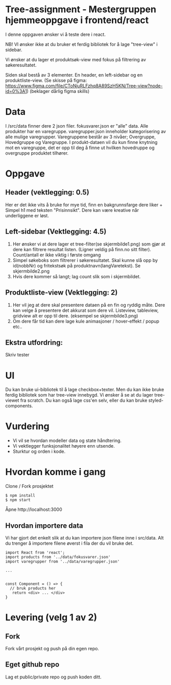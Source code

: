 # Tree-assignment - Mestergruppen hjemmeoppgave i frontend/react
I denne oppgaven ønsker vi å teste dere i react. 

NB! VI ønsker ikke at du bruker et ferdig bibliotek for å lage "tree-view" i sidebar. 

Vi ønsker at du lager et produktsøk-view med fokus på filtrering av søkeresultatet.

Siden skal bestå av 3 elementer. En header, en left-sidebar og en produktliste-view. (Se skisse på figma: https://www.figma.com/file/CToNjuRLFzhq8A89SzH5KN/Tree-view?node-id=0%3A1) (beklager dårlig figma skills)

# Data
I /src/data finner dere 2 json filer. 
fokusvarer.json er "alle" data. Alle produkter har en varegruppe. 
varegrupper.json inneholder kategorisering av alle mulige varegrupper. Varegruppene består av 3 nivåer; Overgruppe, Hovedgruppe og Varegruppe. 
I produkt-dataen vil du kun finne knytning mot en varegruppe, det er opp til deg å finne ut hvilken hovedruppe og overgruppe produktet tilhører. 

# Oppgave
## Header (vektlegging: 0.5)
Her er det ikke vits å bruke for mye tid, finn en bakgrunnsfarge dere liker + Simpel h1 med teksten "Prisinnsikt". Dere kan være kreative når underliggene er løst.

## Left-sidebar (Vektlegging: 4.5)
1) Her ønsker vi at dere lager et tree-filter(se skjermbilde1.png) som gjør at dere kan filtrere resultat listen. (Ligner veldig på finn.no sitt filter). Count/antall er ikke viktig i første omgang
2) Simpel søkeboks som filtrerer i søkeresultatet. Skal kunne slå opp by id(nobbNr) og fritekstsøk på produktnavn(langVaretekst). Se skjermbilde2.png
3) Hvis dere kommer så langt; lag count slik som i skjermbildet. 

## Produktliste-view (Vektlegging: 2)
1) Her vil jeg at dere skal presentere dataen på en fin og ryddig måte. Dere kan velge å presentere det akkurat som dere vil. Listeview, tableview, gridview alt er opp til dere. (eksempel se skjermbilde3.png)
2) Om dere får tid kan dere lage kule animasjoner / hover-effekt / popup etc.. 

## Ekstra utfordring:
Skriv tester

# UI
Du kan bruke ui-bibliotek til å lage checkbox+texter. Men du kan ikke bruke ferdig bibliotek som har tree-view innebygd. Vi ønsker å se at du lager tree-viewet fra scratch.
Du kan også lage css'en selv, eller du kan bruke styled-components. 

# Vurdering
- Vi vil se hvordan modeller data og state håndtering.
- Vi vektlegger funksjonalitet høyere enn utsende. 
- Sturktur og orden i kode.


# Hvordan komme i gang
Clone / Fork prosjektet
```
$ npm install
$ npm start
```

Åpne http://localhost:3000

## Hvordan importere data
Vi har gjort det enkelt slik at du kan importere json filene inne i src/data. Alt du trenger å importere filene øverst i fila der du vil bruke det. 

```
import React from 'react';
import products from '../data/fokusvarer.json'
import varegrupper from '../data/varegrupper.json'

...


const Component = () => {
  // bruk products her
   return <div> ... </div>
}

```

# Levering (velg 1 av 2)
## Fork
Fork vårt prosjekt og push på din egen repo. 

## Eget github repo
Lag et public/private repo og push koden ditt. 


